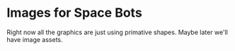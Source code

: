# Images for Space Bots
Right now all the graphics are just using primative shapes. Maybe later we'll have image assets.